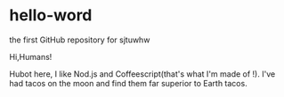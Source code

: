 # hello-word
the first GitHub repository for sjtuwhw

Hi,Humans!

Hubot here, I like Nod.js and Coffeescript(that's what I'm made of !).
I've had tacos on the moon and find them far superior to Earth tacos.
